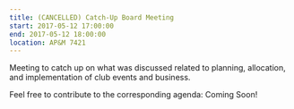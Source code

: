 ```yaml
---
title: (CANCELLED) Catch-Up Board Meeting
start: 2017-05-12 17:00:00
end: 2017-05-12 18:00:00
location: AP&M 7421
---
```


Meeting to catch up on what was discussed related to planning, allocation,  
and implementation of club events and business.

Feel free to contribute to the corresponding agenda: Coming Soon!
